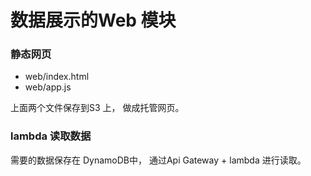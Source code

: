 # 数据展示的Web 模块



### 静态网页

* web/index.html  
* web/app.js 

上面两个文件保存到S3 上， 做成托管网页。 


### lambda 读取数据

需要的数据保存在 DynamoDB中， 通过Api Gateway + lambda 进行读取。 




